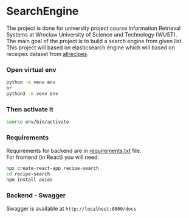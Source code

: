 # SearchEngine
The project is done for university project course Information Retrieval Systems at Wroclaw University of Science and Technology (WUST).\
The main goal of the project is to build a search engine from given list.\
This project will based on elasticsearch engine which will based on receipes dataset from [allrecipes](https://www.allrecipes.com).
### Open virtual env
```bash
python -m venv env
or
python3 -m venv env
```
### Then activate it
```bash
source env/bin/activate
```
### Requirements
Requirements for backend are in [requirements.txt](./backend/requirements.txt) file.\
For frontend (in React) you will need:
```bash
npx create-react-app recipe-search
cd recipe-search
npm install axios
```
### Backend - Swagger
Swagger is available at `http://localhost:8000/docs`